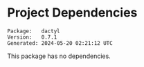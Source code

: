 # Project Dependencies
    Package:   dactyl
    Version:   0.7.1
    Generated: 2024-05-20 02:21:12 UTC

This package has no dependencies.
